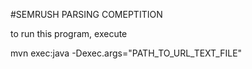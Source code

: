 #SEMRUSH PARSING COMEPTITION

to run this program, execute
 
 mvn exec:java -Dexec.args="PATH_TO_URL_TEXT_FILE"

